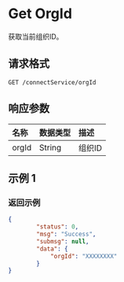 # Get OrgId

获取当前组织ID。

## 请求格式

```
GET /connectService/orgId
```

## 响应参数

| **名称** | **数据类型** | **描述** |
|:---------|:-------------|:---------|
| orgId    | String       | 组织ID   |

## 示例 1

### 返回示例

```json
{
​        "status": 0,
​        "msg": "Success",
​        "submsg": null,
​        "data": {
​            "orgId": "XXXXXXXX"
​        }
}
```
